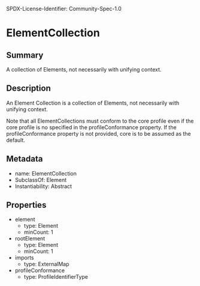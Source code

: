 SPDX-License-Identifier: Community-Spec-1.0

# ElementCollection

## Summary

A collection of Elements, not necessarily with unifying context.

## Description

An Element Collection is a collection of Elements, not necessarily with unifying context.

Note that all ElementCollections must conform to the core profile even if the core profile is no specified in the profileConformance property.
If the profileConformance property is not provided, core is to be assumed as the default.

## Metadata

- name: ElementCollection
- SubclassOf: Element
- Instantiability: Abstract

## Properties

- element
  - type: Element
  - minCount: 1
- rootElement
  - type: Element
  - minCount: 1
- imports
  - type: ExternalMap
- profileConformance
  - type: ProfileIdentifierType
